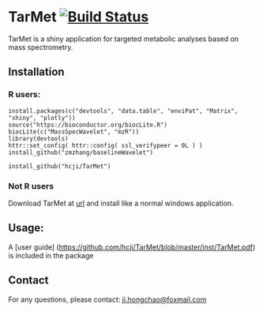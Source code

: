 # TarMet [![Build Status](https://www.travis-ci.org/hcji/TarMet.svg?branch=master)](https://www.travis-ci.org/hcji/TarMet)
TarMet is a shiny application for targeted metabolic analyses based on mass spectrometry.

## Installation  

### R users:

	install.packages(c("devtools", "data.table", "enviPat", "Matrix", "shiny", "plotly"))
	source("https://bioconductor.org/biocLite.R")
    biocLite(c("MassSpecWavelet", "mzR"))
	library(devtools)
	httr::set_config( httr::config( ssl_verifypeer = 0L ) )
	install_github("zmzhang/baselineWavelet")

	install_github("hcji/TarMet")
	
### Not R users
Download TarMet at [url](https://pan.baidu.com/s/1dEMfUF3) and install like a normal windows application.

## Usage:
  A [user guide] (https://github.com/hcji/TarMet/blob/master/inst/TarMet.pdf) is included in the package	

## Contact
  For any questions, please contact:  ji.hongchao@foxmail.com